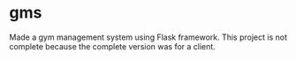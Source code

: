 # gms
Made a gym management system using Flask framework.
This project is not complete because the complete version was for a client.
